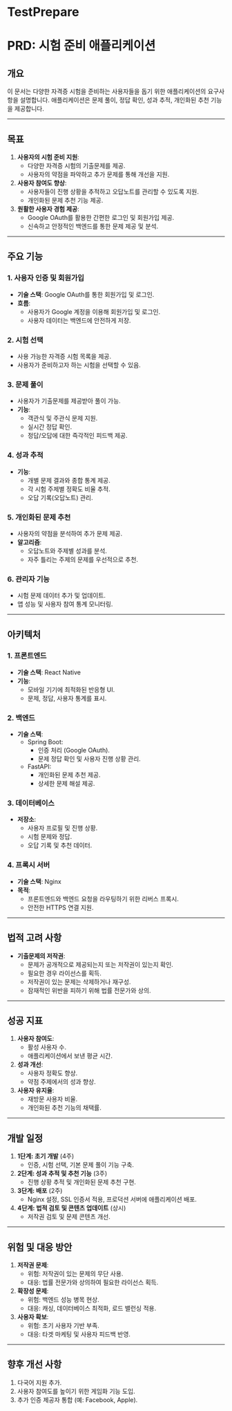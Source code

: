 # TestPrepare
# PRD: 시험 준비 애플리케이션

## 개요

이 문서는 다양한 자격증 시험을 준비하는 사용자들을 돕기 위한 애플리케이션의 요구사항을 설명합니다. 애플리케이션은 문제 풀이, 정답 확인, 성과 추적, 개인화된 추천 기능을 제공합니다.

---

## 목표

1. **사용자의 시험 준비 지원**:
    - 다양한 자격증 시험의 기출문제를 제공.
    - 사용자의 약점을 파악하고 추가 문제를 통해 개선을 지원.
2. **사용자 참여도 향상**:
    - 사용자들이 진행 상황을 추적하고 오답노트를 관리할 수 있도록 지원.
    - 개인화된 문제 추천 기능 제공.
3. **원활한 사용자 경험 제공**:
    - Google OAuth를 활용한 간편한 로그인 및 회원가입 제공.
    - 신속하고 안정적인 백엔드를 통한 문제 제공 및 분석.

---

## 주요 기능

### 1. 사용자 인증 및 회원가입

- **기술 스택**: Google OAuth를 통한 회원가입 및 로그인.
- **흐름**:
    - 사용자가 Google 계정을 이용해 회원가입 및 로그인.
    - 사용자 데이터는 백엔드에 안전하게 저장.

### 2. 시험 선택

- 사용 가능한 자격증 시험 목록을 제공.
- 사용자가 준비하고자 하는 시험을 선택할 수 있음.

### 3. 문제 풀이

- 사용자가 기출문제를 제공받아 풀이 가능.
- **기능**:
    - 객관식 및 주관식 문제 지원.
    - 실시간 정답 확인.
    - 정답/오답에 대한 즉각적인 피드백 제공.

### 4. 성과 추적

- **기능**:
    - 개별 문제 결과와 종합 통계 제공.
    - 각 시험 주제별 정확도 비율 추적.
    - 오답 기록(오답노트) 관리.

### 5. 개인화된 문제 추천

- 사용자의 약점을 분석하여 추가 문제 제공.
- **알고리즘**:
    - 오답노트와 주제별 성과를 분석.
    - 자주 틀리는 주제의 문제를 우선적으로 추천.

### 6. 관리자 기능

- 시험 문제 데이터 추가 및 업데이트.
- 앱 성능 및 사용자 참여 통계 모니터링.

---

## 아키텍처

### 1. 프론트엔드

- **기술 스택**: React Native
- **기능**:
    - 모바일 기기에 최적화된 반응형 UI.
    - 문제, 정답, 사용자 통계를 표시.

### 2. 백엔드

- **기술 스택**:
    - Spring Boot:
        - 인증 처리 (Google OAuth).
        - 문제 정답 확인 및 사용자 진행 상황 관리.
    - FastAPI:
        - 개인화된 문제 추천 제공.
        - 상세한 문제 해설 제공.

### 3. 데이터베이스

- **저장소**:
    - 사용자 프로필 및 진행 상황.
    - 시험 문제와 정답.
    - 오답 기록 및 추천 데이터.

### 4. 프록시 서버

- **기술 스택**: Nginx
- **목적**:
    - 프론트엔드와 백엔드 요청을 라우팅하기 위한 리버스 프록시.
    - 안전한 HTTPS 연결 지원.

---

## 법적 고려 사항

- **기출문제의 저작권**:
    - 문제가 공개적으로 제공되는지 또는 저작권이 있는지 확인.
    - 필요한 경우 라이선스를 획득.
    - 저작권이 있는 문제는 삭제하거나 재구성.
    - 잠재적인 위반을 피하기 위해 법률 전문가와 상의.

---

## 성공 지표

1. **사용자 참여도**:
    - 활성 사용자 수.
    - 애플리케이션에서 보낸 평균 시간.
2. **성과 개선**:
    - 사용자 정확도 향상.
    - 약점 주제에서의 성과 향상.
3. **사용자 유지율**:
    - 재방문 사용자 비율.
    - 개인화된 추천 기능의 채택률.

---

## 개발 일정

1. **1단계: 초기 개발** (4주)
    - 인증, 시험 선택, 기본 문제 풀이 기능 구축.
2. **2단계: 성과 추적 및 추천 기능** (3주)
    - 진행 상황 추적 및 개인화된 문제 추천 구현.
3. **3단계: 배포** (2주)
    - Nginx 설정, SSL 인증서 적용, 프로덕션 서버에 애플리케이션 배포.
4. **4단계: 법적 검토 및 콘텐츠 업데이트** (상시)
    - 저작권 검토 및 문제 콘텐츠 개선.

---

## 위험 및 대응 방안

1. **저작권 문제**:
    - 위험: 저작권이 있는 문제의 무단 사용.
    - 대응: 법률 전문가와 상의하여 필요한 라이선스 획득.
2. **확장성 문제**:
    - 위험: 백엔드 성능 병목 현상.
    - 대응: 캐싱, 데이터베이스 최적화, 로드 밸런싱 적용.
3. **사용자 확보**:
    - 위험: 초기 사용자 기반 부족.
    - 대응: 타겟 마케팅 및 사용자 피드백 반영.

---

## 향후 개선 사항

1. 다국어 지원 추가.
2. 사용자 참여도를 높이기 위한 게임화 기능 도입.
3. 추가 인증 제공자 통합 (예: Facebook, Apple).